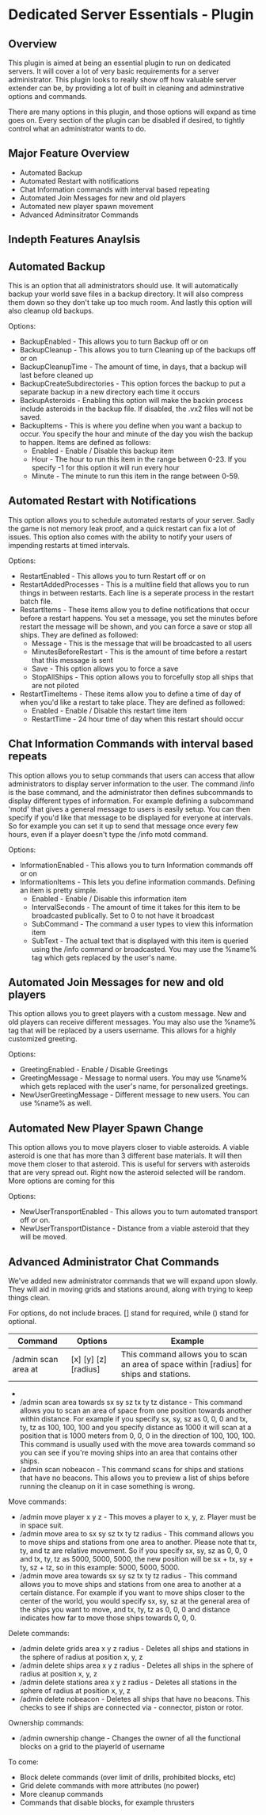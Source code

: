 Dedicated Server Essentials - Plugin
====================================

Overview
--------
This plugin is aimed at being an essential plugin to run on dedicated servers.  It will cover a lot of very basic requirements for a server administrator.  This plugin looks to really show off how valuable server extender can be, by providing a lot of built in cleaning and adminstrative options and commands.

There are many options in this plugin, and those options will expand as time goes on.  Every section of the plugin can be disabled if desired, to tightly control what an administrator wants to do.

Major Feature Overview
----------------------

- Automated Backup
- Automated Restart with notifications
- Chat Information commands with interval based repeating
- Automated Join Messages for new and old players 
- Automated new player spawn movement
- Advanced Adminsitrator Commands

Indepth Features Anaylsis
-------------------------

Automated Backup
----------------

This is an option that all administrators should use.  It will automatically backup your world save files in a backup directory.  It will also compress them down so they don't take up too much room.  And lastly this option will also cleanup old backups.  

Options:
- BackupEnabled - This allows you to turn Backup off or on
- BackupCleanup - This allows you to turn Cleaning up of the backups off or on
- BackupCleanupTime - The amount of time, in days, that a backup will last before cleaned up
- BackupCreateSubdirectories - This option forces the backup to put a separate backup in a new directory each time it occurs
- BackupAsteroids - Enabling this option will make the backin process include asteroids in the backup file.  If disabled, the .vx2 files will not be saved.
- BackupItems - This is where you define when you want a backup to occur.  You specify the hour and minute of the day you wish the backup to happen.  Items are defined as follows:
  - Enabled - Enable / Disable this backup item
  - Hour - The hour to run this item in the range between 0-23.  If you specify -1 for this option it will run every hour
  - Minute - The minute to run this item in the range between 0-59.

Automated Restart with Notifications
------------------------------------

This option allows you to schedule automated restarts of your server.  Sadly the game is not memory leak proof, and a quick restart can fix a lot of issues.  This option also comes with the ability to notify your users of impending restarts at timed intervals.

Options:
- RestartEnabled - This allows you to turn Restart off or on
- RestartAddedProcesses - This is a multline field that allows you to run things in between restarts.  Each line is a seperate process in the restart batch file.
- RestartItems - These items allow you to define notifications that occur before a restart happens. You set a message, you set the minutes before restart the message will be shown, and you can force a save or stop all ships.  They are defined as followed:
  - Message - This is the message that will be broadcasted to all users
  - MinutesBeforeRestart - This is the amount of time before a restart that this message is sent
  - Save - This option allows you to force a save
  - StopAllShips - This option allows you to forcefully stop all ships that are not piloted
- RestartTimeItems - These items allow you to define a time of day of when you'd like a restart to take place.  They are defined as followed:
  - Enabled - Enable / Disable this restart time item
  - RestartTime - 24 hour time of day when this restart should occur

Chat Information Commands with interval based repeats
-----------------------------------------------------

This option allows you to setup commands that users can access that allow administrators to display server information to the user.  The command /info is the base command, and the administrator then defines subcommands to display different types of information.  For example defining a subcommand 'motd' that gives a general message to users is easily setup.  You can then specify if you'd like that message to be displayed for everyone at intervals.  So for example you can set it up to send that message once every few hours, even if a player doesn't type the /info motd command.

Options:
- InformationEnabled - This allows you to turn Information commands off or on
- InformationItems - This lets you define information commands.  Defining an item is pretty simple. 
  - Enabled - Enable / Disable this information item
  - IntervalSeconds - The amount of time it takes for this item to be broadcasted publically.  Set to 0 to not have it broadcast
  - SubCommand - The command a user types to view this information item
  - SubText - The actual text that is displayed with this item is queried using the /info command or broadcasted.  You may use the %name% tag which gets replaced by the user's name.

Automated Join Messages for new and old players
-----------------------------------------------

This option allows you to greet players with a custom message.  New and old players can receive different messages.  You may also use the %name% tag that will be replaced by a users username.  This allows for a highly customized greeting.

Options:
- GreetingEnabled - Enable / Disable Greetings
- GreetingMessage - Message to normal users.  You may use %name% which gets replaced with the user's name, for personalized greetings.
- NewUserGreetingMessage - Different message to new users.  You can use %name% as well.

Automated New Player Spawn Change
---------------------------------

This option allows you to move players closer to viable asteroids.  A viable asteroid is one that has more than 3 different base materials.  It will then move them closer to that asteroid.  This is useful for servers with asteroids that are very spread out.  Right now the asteroid selected will be random.  More options are coming for this

Options:
- NewUserTransportEnabled - This allows you to turn automated transport off or on.
- NewUserTransportDistance - Distance from a viable asteroid that they will be moved.

Advanced Administrator Chat Commands
------------------------------------

We've added new administrator commands that we will expand upon slowly.  They will aid in moving grids and stations around, along with trying to keep things clean.

For options, do not include braces.  [] stand for required, while () stand for optional.

Command| Options|Example
-------|--------|-----------------------------------------------------------------------------------------------------
/admin scan area at|[x] [y] [z] [radius] | This command allows you to scan an area of space within [radius] for ships and stations.
- 
- /admin scan area towards sx sy sz tx ty tz distance - This command allows you to scan an area of space from one position towards another within distance.  For example if you specify sx, sy, sz as 0, 0, 0 and tx, ty, tz as 100, 100, 100 and you specify distance as 1000 it will scan at a position that is 1000 meters from 0, 0, 0 in the direction of 100, 100, 100.  This command is usually used with the move area towards command so you can see if you're moving ships into an area that contains other ships.
- /admin scan nobeacon - This command scans for ships and stations that have no beacons.  This allows you to preview a list of ships before running the cleanup on it in case something is wrong.

Move commands:
- /admin move player <username> x y z - This moves a player to x, y, z.  Player must be in space suit.
- /admin move area to sx sy sz tx ty tz radius - This command allows you to move ships and stations from one area to another.  Please note that tx, ty, and tz are relative movement.  So if you specify sx, sy, sz as 0, 0, 0 and tx, ty, tz as 5000, 5000, 5000, the new position will be sx + tx, sy + ty, sz + tz, so in this example: 5000, 5000, 5000.
- /admin move area towards sx sy sz tx ty tz radius - This command allows you to move ships and stations from one area to another at a certain distance.  For example if you want to move ships closer to the center of the world, you would specify sx, sy, sz at the general area of the ships you want to move, and tx, ty, tz as 0, 0, 0 and distance indicates how far to move those ships towards 0, 0, 0.

Delete commands:
- /admin delete grids area x y z radius - Deletes all ships and stations in the sphere of radius at position x, y, z
- /admin delete ships area x y z radius - Deletes all ships in the sphere of radius at position x, y, z
- /admin delete stations area x y z radius - Deletes all stations in the sphere of radius at position x, y, z
- /admin delete nobeacon - Deletes all ships that have no beacons.  This checks to see if ships are connected via - connector, piston or rotor.

Ownership commands:
- /admin ownership change <username> <entityId> - Changes the owner of all the functional blocks on a grid to the playerId of username

To come:
- Block delete commands (over limit of drills, prohibited blocks, etc)
- Grid delete commands with more attributes (no power)
- More cleanup commands
- Commands that disable blocks, for example thrusters

